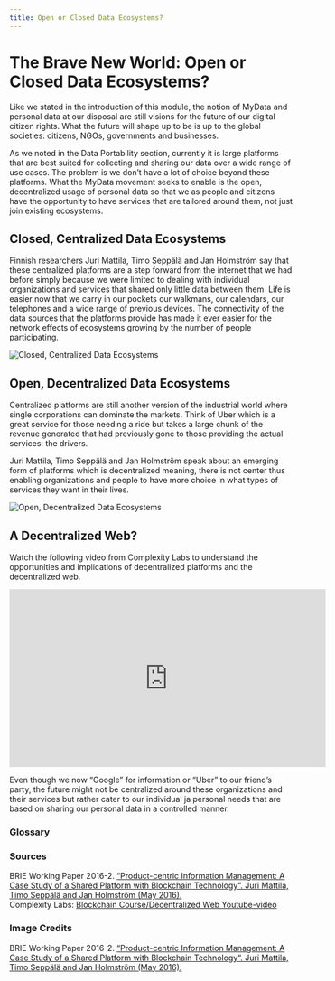 ```yaml
---
title: Open or Closed Data Ecosystems?
---
```

# The Brave New World: Open or Closed Data Ecosystems?

Like we stated in the introduction of this module, the notion of MyData and personal data at our disposal are still visions for the future of our digital citizen rights. What the future will shape up to be is up to the global societies: citizens, NGOs, governments and businesses. 

As we noted in the Data Portability section, currently it is large platforms that are best suited for collecting and sharing our data over a wide range of use cases. The problem is we don’t have a lot of choice beyond these platforms. What the MyData movement seeks to enable is the open, decentralized usage of personal data so that we as people and citizens have the opportunity to have services that are tailored around them, not just join existing ecosystems.  

## Closed, Centralized Data Ecosystems

Finnish researchers Juri Mattila, Timo Seppälä and Jan Holmström say that these centralized platforms are a step forward from the internet that we had before simply because we were limited to dealing with individual organizations and services that shared only little data between them. Life is easier now that we carry in our pockets our walkmans, our calendars, our telephones and a wide range of previous devices. The connectivity of the data sources that the platforms provide has made it ever easier for the network effects of ecosystems growing by the number of people participating. 

![Closed, Centralized Data Ecosystems](http://digirights.info/img/3waveplatform.png)

## Open, Decentralized Data Ecosystems

Centralized platforms are still another version of the industrial world where single corporations can dominate the markets. Think of Uber which is a great service for those needing a ride but takes a large chunk of the revenue generated that had previously gone to those providing the actual services: the drivers. 

Juri Mattila, Timo Seppälä and Jan Holmström speak about an emerging form of platforms which is decentralized meaning, there is not center thus enabling organizations and people to have more choice in what types of services they want in their lives. 

![Open, Decentralized Data Ecosystems](http://digirights.info/img/4waveplatforms.png)

## A Decentralized Web?

Watch the following video from Complexity Labs to understand the opportunities and implications of decentralized platforms and the decentralized web. 

<iframe width="560" height="315" src="https://www.youtube.com/embed/mXiiL5Rui8M" frameborder="0" allow="autoplay; encrypted-media" allowfullscreen></iframe>

Even though we now “Google” for information or “Uber” to our friend’s party, the future might not be centralized around these organizations and their services but rather cater to our individual ja personal needs that are based on sharing our personal data in a controlled manner. 

### Glossary

### Sources

BRIE Working Paper 2016-2. [“Product-centric Information Management: A Case Study of a Shared Platform with Blockchain Technology“. Juri Mattila, Timo Seppälä and Jan Holmström (May 2016).](http://www.brie.berkeley.edu/wp-content/uploads/2015/02/Mattila-Sepp%C3%A4l%C3%A4-Holmstr%C3%B6m-2016-Product-centric-Information-Management.pdf)  
Complexity Labs: [Blockchain Course/Decentralized Web Youtube-video](https://www.youtube.com/watch?v=mXiiL5Rui8M&list=PLsJWgOB5mIMDMyCcZSwSKin2XPJRYI9Ya&index=5)

### Image Credits

BRIE Working Paper 2016-2. [“Product-centric Information Management: A Case Study of a Shared Platform with Blockchain Technology“. Juri Mattila, Timo Seppälä and Jan Holmström (May 2016).](http://www.brie.berkeley.edu/wp-content/uploads/2015/02/Mattila-Sepp%C3%A4l%C3%A4-Holmstr%C3%B6m-2016-Product-centric-Information-Management.pdf)

